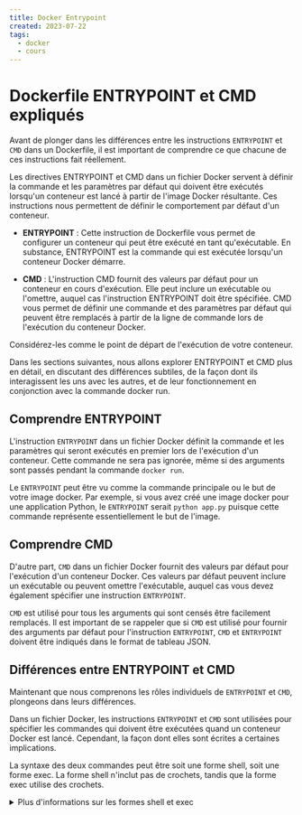 ```yaml
---
title: Docker Entrypoint
created: 2023-07-22
tags:
  - docker
  - cours
---
```


# Dockerfile ENTRYPOINT et CMD expliqués

Avant de plonger dans les différences entre les instructions `ENTRYPOINT` et `CMD` dans un Dockerfile, il est important de comprendre ce que chacune de ces instructions fait réellement.

Les directives ENTRYPOINT et CMD dans un fichier Docker servent à définir la commande et les paramètres par défaut qui doivent être exécutés lorsqu'un conteneur est lancé à partir de l'image Docker résultante. Ces instructions nous permettent de définir le comportement par défaut d'un conteneur.

- **ENTRYPOINT** : Cette instruction de Dockerfile vous permet de configurer un conteneur qui peut être exécuté en tant qu'exécutable. En substance, ENTRYPOINT est la commande qui est exécutée lorsqu'un conteneur Docker démarre. 

- **CMD** : L'instruction CMD fournit des valeurs par défaut pour un conteneur en cours d'exécution. Elle peut inclure un exécutable ou l'omettre, auquel cas l'instruction ENTRYPOINT doit être spécifiée. CMD vous permet de définir une commande et des paramètres par défaut qui peuvent être remplacés à partir de la ligne de commande lors de l'exécution du conteneur Docker.

Considérez-les comme le point de départ de l'exécution de votre conteneur.

Dans les sections suivantes, nous allons explorer ENTRYPOINT et CMD plus en détail, en discutant des différences subtiles, de la façon dont ils interagissent les uns avec les autres, et de leur fonctionnement en conjonction avec la commande docker run.

## Comprendre ENTRYPOINT

L'instruction `ENTRYPOINT` dans un fichier Docker définit la commande et les paramètres qui seront exécutés en premier lors de l'exécution d'un conteneur. Cette commande ne sera pas ignorée, même si des arguments sont passés pendant la commande `docker run`. 

Le `ENTRYPOINT` peut être vu comme la commande principale ou le but de votre image docker. Par exemple, si vous avez créé une image docker pour une application Python, le `ENTRYPOINT` serait `python app.py` puisque cette commande représente essentiellement le but de l'image.

## Comprendre CMD

D'autre part, `CMD` dans un fichier Docker fournit des valeurs par défaut pour l'exécution d'un conteneur Docker. Ces valeurs par défaut peuvent inclure un exécutable ou peuvent omettre l'exécutable, auquel cas vous devez également spécifier une instruction `ENTRYPOINT`.

`CMD` est utilisé pour tous les arguments qui sont censés être facilement remplacés. Il est important de se rappeler que si `CMD` est utilisé pour fournir des arguments par défaut pour l'instruction `ENTRYPOINT`, `CMD` et `ENTRYPOINT` doivent être indiqués dans le format de tableau JSON.

## Différences entre ENTRYPOINT et CMD

Maintenant que nous comprenons les rôles individuels de `ENTRYPOINT` et `CMD`, plongeons dans leurs différences.

Dans un fichier Docker, les instructions `ENTRYPOINT` et `CMD` sont utilisées pour spécifier les commandes qui doivent être exécutées quand un conteneur Docker est lancé. Cependant, la façon dont elles sont écrites a certaines implications.

La syntaxe des deux commandes peut être soit une forme shell, soit une forme exec. La forme shell n'inclut pas de crochets, tandis que la forme exec utilise des crochets.

<details class="ml-4">
<summary class="font-bold cursor-pointer -ml-4">Plus d'informations sur les formes shell et exec</summary>
Dans les instructions ENTRYPOINT et CMD de Docker, deux formes peuvent être utilisées - la forme Shell ou la forme Exec.

- **Shell Form** :

  La forme shell est spécifiée sans l'utilisation de crochets. Elle utilise l'interpréteur de commandes pour exécuter la commande, ce qui se traduit par `/bin/sh -c votre_commande`. Cette forme initie un nouveau processus shell, qui est légèrement plus gourmand en ressources que la forme exec.

  Dans Docker, la forme ENTRYPOINT du shell pourrait être comme `ENTRYPOINT command param1 param2` et la forme CMD du shell serait `CMD command param1 param2`.

  Par exemple, la forme de l'interprète de commandes CMD serait `CMD command param1 param2` :
  ```
  ENTRYPOINT echo "Bonjour, le monde !"
  CMD echo "Bienvenue dans le monde Docker !"
  ```

- **Exec Form** :

  Le formulaire exec est spécifié en utilisant la syntaxe des tableaux JSON (c'est-à-dire qu'il utilise des crochets). Cette forme n'initie pas un nouveau processus shell et est exécutée directement. Elle est donc légèrement plus efficace en termes d'utilisation des ressources. 

  Dans Docker, les formes d'exécution ENTRYPOINT et CMD sont les suivantes : `ENTRYPOINT ["executable", "param1", "param2"]` et `CMD ["executable", "param1", "param2"]`. 

  Par exemple :
  ```
  ENTRYPOINT ["echo", "Hello, World !"]
  CMD ["echo", "Welcome to the Docker World !"]
  ```

Dans la plupart des cas, lorsque vous utilisez CMD, il est souvent plus avantageux d'utiliser la forme Exec car elle permet de gérer les signaux. L'application que vous exécutez recevra directement les signaux Unix. En règle générale, lorsque vous utilisez ENTRYPOINT, la forme Exec doit également être utilisée, sinon la gestion des signaux ne fonctionne pas correctement, car seul le processus de l'interpréteur de commandes est interrompu. 

<details class="ml-4">
<summary class="font-bold cursor-pointer -ml-4">Plus d'informations sur les signaux</summary>
Parlons un peu des signaux Unix. Les signaux Unix sont des interruptions logicielles qui permettent de gérer des événements asynchrones. Il s'agit d'une forme de communication entre les processus, permettant à un processus d'être notifié d'événements tels que les demandes de terminaison (SIGTERM), les interruptions clavier (SIGINT) et bien d'autres.

Lorsque vous démarrez un conteneur Docker, il démarre un processus unique spécifié par le CMD ou l'ENTRYPOINT. Ce processus unique à l'intérieur du conteneur Docker se voit attribuer un PID (Process ID) de 1 et tous les signaux Unix que Docker reçoit seront transmis à ce processus PID 1. Ceci est particulièrement important lors de l'arrêt d'un conteneur car Docker enverra un signal SIGTERM, et après une période de grâce, un SIGKILL pour arrêter le processus.

- **CMD et signaux** : Si vous utilisez la forme shell de CMD, comme `CMD command param1 param2`, alors Docker démarre un shell (`/bin/sh -c`) en tant que PID 1 et exécute la commande à l'intérieur de ce shell. Le shell ne transmet pas de signaux à la commande. Ainsi, si Docker envoie un signal SIGTERM, il atteint l'interpréteur de commandes mais pas votre commande.

- **ENTRYPOINT et signaux** : La même logique s'applique à la commande ENTRYPOINT. Lorsque vous utilisez la forme shell `ENTRYPOINT command param1 param2`, le signal SIGTERM terminera seulement le shell mais ne terminera pas le processus à l'intérieur du shell.

Cela explique pourquoi la gestion des signaux ne fonctionne pas correctement lorsque la forme shell de CMD ou ENTRYPOINT est utilisée dans un fichier Docker.

Cependant, lorsque la forme Exec de CMD ou ENTRYPOINT est utilisée, c'est-à-dire `CMD ["executable", "param1", "param2"]` ou `ENTRYPOINT ["executable", "param1", "param2"]`, Docker peut directement exécuter la commande sans impliquer un shell, et donc, le processus démarré avec le PID 1 est la commande elle-même et non le shell. Dans ce cas, les signaux Unix tels que SIGTERM sont transmis directement à l'application, ce qui lui permet de s'arrêter de manière élégante.

Par conséquent, à moins qu'il n'y ait un besoin spécifique d'utiliser la forme Shell, il est recommandé d'utiliser la forme Exec de CMD et ENTRYPOINT dans Docker, car elle garantit une gestion correcte des signaux et un arrêt gracieux des conteneurs.
</details>

Veuillez noter que les paramètres CMD dans la forme exec seront généralement utilisés comme paramètres supplémentaires dans la commande ENTRYPOINT si ENTRYPOINT est spécifié.

Lorsque la commande et les arguments sont spécifiés sans crochets `[]`, ils sont traités via `/bin/sh -c`.

1. Commande `ENTRYPOINT`

       `CMD arg1 arg2`

   A moins que la commande ne soit un exécutable binaire, elle sera exécutée via l'interpréteur de commandes.

2. `ENTRYPOINT ['command']`

       `CMD ['arg1', 'arg2']`

   Il exigera le chemin complet vers le binaire à moins qu'il n'existe dans le `PATH` et ne permet pas les fonctionnalités de l'interpréteur de commandes comme la substitution de variables et les jokers.

De plus, il est important de noter que `CMD` fournira des arguments à `ENTRYPOINT` et ceux-ci seront écrasés si le conteneur docker est exécuté avec d'autres arguments de ligne de commande.

Par exemple, `docker run -it <image> /bin/bash`

Dans cette commande, `/bin/bash` remplacera `['arg1', 'arg2']` dans `CMD`.

[Exercices (EN)](/docker/entrypoint/exercice)
